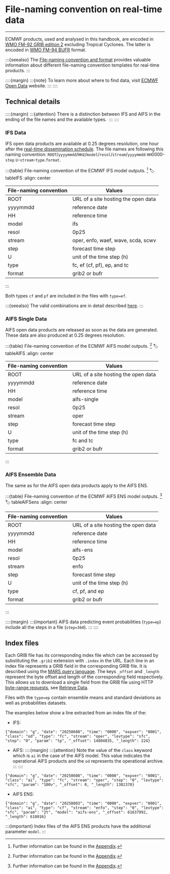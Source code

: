 # File-naming convention on real-time data
---

ECMWF products, used and analysed in this handbook, are encoded in [WMO FM-92 GRIB edition 2](https://codes.wmo.int/codeform/_grib2) excluding Tropical Cyclones. The latter is encoded in [WMO FM-94 BUFR](https://codes.wmo.int/codeform/_bufr4) format.

:::{seealso}
The [File-naming convention and format](https://confluence.ecmwf.int/display/DAC/File+naming+convention+and+format+for+real-time+data#Filenamingconventionandformatforrealtimedata-Naming-AIFSviadissemination) provides valuable information about different file-naming convention templates for real-time products.
:::

::::{margin}
:::{note}
To learn more about where to find data, visit [ECMWF Open Data](../datadownload/find-data.ipynb) website.
:::
::::

## Technical details
::::{margin}
:::{attention}
There is a distinction between IFS and AIFS in the ending of the file names and the available types. 
:::
::::

### IFS Data
IFS open data products are available at 0.25 degrees resolution, one hour after the [real-time dissemination schedule](https://confluence.ecmwf.int/display/DAC/Dissemination+schedule). The file names are following this naming convention: `ROOT`/`yyyymmdd`/`HH`z/`model`/`resol`/`stream`/`yyyymmdd` `HH`0000-`step` `U`-`stream`-`type`.`format`.

:::{table} File-naming convention of the ECMWF IFS model outputs. [^1]
:label: tableIFS
:align: center

| File-naming convention | Values |
| -------- | ---- |
| ROOT | URL of a site hosting the open data |
| yyyymmdd | reference date |
| HH | reference time |
| model | ifs |
| resol | 0p25 |
| stream | oper, enfo, waef, wave, scda, scwv |
| step | forecast time step |
| U | unit of the time step (h) |
| type | fc, ef (cf, pf), ep, and tc |
| format | grib2 or bufr |
:::

Both types `cf` and `pf` are included in the files with `type=ef`. <br>

:::{seealso}
The valid combinations are in detail described [here](https://confluence.ecmwf.int/display/DAC/ECMWF+open+data%3A+real-time+forecasts+from+IFS+and+AIFS).
:::

### AIFS Single Data
AIFS open data products are released as soon as the data are generated. These data are also produced at 0.25 degrees resolution.

:::{table} File-naming convention of the ECMWF AIFS model outputs. [^1]
:label: tableAIFS
:align: center

| File-naming convention | Values |
| -------- | ---- |
| ROOT | URL of a site hosting the open data |
| yyyymmdd | reference date |
| HH | reference time |
| model | aifs-single |
| resol | 0p25 |
| stream | oper |
| step | forecast time step |
| U | unit of the time step (h) |
| type | fc and tc|
| format | grib2 or bufr |
:::

### AIFS Ensemble Data
The same as for the AIFS open data products apply to the AIFS ENS.

:::{table} File-naming convention of the ECMWF AIFS ENS model outputs. [^1]
:label: tableAIFSens
:align: center

| File-naming convention | Values |
| -------- | ---- |
| ROOT | URL of a site hosting the open data |
| yyyymmdd | reference date |
| HH | reference time |
| model | aifs-ens |
| resol | 0p25 |
| stream | enfo |
| step | forecast time step |
| U | unit of the time step (h) |
| type | cf, pf, and ep |
| format | grib2 or bufr |
:::

::::{margin}
:::{important}
AIFS data predicting event probabilities (`type=ep`) include all the steps in a file (`step=360`).
:::
::::

## Index files
Each GRIB file has its corresponding index file which can be accessed by substituting the `.grib2` extension with `.index` in the URL. Each line in an index file represents a GRIB field in the corresponding GRIB file. It is described using the [MARS query language](https://confluence.ecmwf.int/display/WEBAPI/Brief+MARS+request+syntax). The keys `_offset`  and `_length` represent the byte offset and length of the corresponding field respectively. This allows us to download a single field from the GRIB file using HTTP [byte-range requests](https://www.keycdn.com/support/byte-range-requests), see [Retrieve Data](../datadownload/data-download.ipynb). <br>

Files with the `type=ep` contain ensemble means and standard deviations as well as probabilities datasets.<br>

The examples below show a line extracted from an index file of the:
- IFS:
```
{"domain": "g", "date": "20250608", "time": "0000", "expver": "0001", "class": "od", "type": "fc", "stream": "oper", "levtype": "sfc", "step": "0", "param": "tp", "_offset": 14804835, "_length": 224}
```
- AIFS:
::::{margin}
:::{attention}
Note the value of the `class` keyword which is `ai` in the case of the AIFS model. This value indicates the operational AIFS products and the `od` represents the operational archive.
:::
::::

```
{"domain": "g", "date": "20250608", "time": "0000", "expver": "0001", "class": "ai", "type": "fc", "stream": "oper", "step": "0", "levtype": "sfc", "param": "100v", "_offset": 0, "_length": 1382370}
```
- AIFS ENS:
```
{"domain": "g", "date": "20250803", "time": "0000", "expver": "0001", "class": "ai", "type": "cf", "stream": "enfo", "step": "0", "levtype": "sfc", "param": "2t", "model": "aifs-ens", "_offset": 61637992, "_length": 618016}
```
:::{important}
Index files of the AIFS ENS products have the additional parameter `model`.
:::

[^1]: Further information can be found in the [Appendix](../appendix.md).
